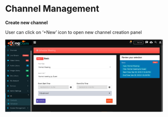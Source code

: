 # Channel Management

**Create new channel**

User can click on ‘+New’ icon to open new channel creation panel

![](../../../.gitbook/assets/image%20%2832%29.png)

